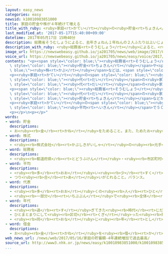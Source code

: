 ```yaml
---
layout: easy_news
categories: easy
newsid: k10010983851000
title: 家庭の貯金や株が４年続けて増える
title_with_ruby: <ruby>家庭<rt>かてい</rt></ruby>の<ruby>貯金<rt>ちょきん</rt></ruby>や<ruby>株<rt>かぶ</rt></ruby>が４<ruby>年<rt>ねん</rt></ruby><ruby>続<rt>つづ</rt></ruby>けて<ruby>増<rt>ふ</rt></ruby>える
last_modified_at: '2017-05-17T15:40:00+09:00'
datetime: 2017年05月17日 15時40分
description: 総務省そうむしょうによると、去年きょねん１年ねんの２人ふたり以上いじょうの家庭かていの貯金ちょきんや株かぶなどは、平均へいきんで１８２０万まん円えんでした。
description_with_ruby: <ruby>総務省<rt>そうむしょう</rt></ruby>によると、<ruby>去年<rt>きょねん</rt></ruby>１<ruby>年<rt>ねん</rt></ruby>の<ruby>２人<rt>ふたり</rt></ruby><ruby>以上<rt>いじょう</rt></ruby>の<ruby>家庭<rt>かてい</rt></ruby>の<ruby>貯金<rt>ちょきん</rt></ruby>や<ruby>株<rt>かぶ</rt></ruby>などは、<ruby>平均<rt>へいきん</rt></ruby>で１８２０<ruby>万<rt>まん</rt></ruby><ruby>円<rt>えん</rt></ruby>でした。
image_url: https://newswebeasy.github.io/ja201705/news/web/image/2017/05/17/k10010983851000.jpg
voice_url: https://newswebeasy.github.io/ja201705/news/easy/voice/2017/05/17/k10010983851000.mp3
contents: "<p><span style=\"color: blue;\"><ruby>総務省<rt>そうむしょう</rt></ruby></span>によると、<ruby>去年<rt>きょねん</rt></ruby>１<ruby>年<rt>ねん</rt></ruby>の<ruby>２人<rt>ふたり</rt></ruby><ruby>以上<rt>いじょう</rt></ruby>の<ruby>家庭<rt>かてい</rt></ruby>の<span\
  \ style=\"color: blue;\"><ruby>貯金<rt>ちょきん</rt></ruby></span>や<span style=\"color:\
  \ blue;\"><ruby>株<rt>かぶ</rt></ruby></span>などは、<span style=\"color: blue;\"><ruby>平均<rt>へいきん</rt></ruby></span>で１８２０<ruby>万<rt>まん</rt></ruby><ruby>円<rt>えん</rt></ruby>でした。おととしより１５<ruby>万<rt>まん</rt></ruby><ruby>円<rt>えん</rt></ruby><ruby>増<rt>ふ</rt></ruby>えました。４<ruby>年<rt>ねん</rt></ruby><ruby>続<rt>つづ</rt></ruby>けて<ruby>増<rt>ふ</rt></ruby>えていて、<ruby>今<rt>いま</rt></ruby>まででいちばん<ruby>多<rt>おお</rt></ruby>くなりました。</p>\n\
  <p><ruby>家庭<rt>かてい</rt></ruby>の<span style=\"color: blue;\"><ruby>代表<rt>だいひょう</rt></ruby></span>の「<ruby>世帯主<rt>せたいぬし</rt></ruby>」が４０<ruby>歳<rt>さい</rt></ruby>より<ruby>若<rt>わか</rt></ruby>い<ruby>家庭<rt>かてい</rt></ruby>では、おととしより<ruby>少<rt>すく</rt></ruby>なくなって５７４<ruby>万<rt>まん</rt></ruby><ruby>円<rt>えん</rt></ruby>でした。しかし、４０<span\
  \ style=\"color: blue;\"><ruby>代<rt>だい</rt></ruby></span>の<ruby>家庭<rt>かてい</rt></ruby>は１０６５<ruby>万<rt>まん</rt></ruby><ruby>円<rt>えん</rt></ruby>、５０<span\
  \ style=\"color: blue;\"><ruby>代<rt>だい</rt></ruby></span>の<ruby>家庭<rt>かてい</rt></ruby>は１８０２<ruby>万<rt>まん</rt></ruby><ruby>円<rt>えん</rt></ruby>で<ruby>増<rt>ふ</rt></ruby>えました。</p>\n\
  <p><span style=\"color: blue;\"><ruby>総務省<rt>そうむしょう</rt></ruby></span>は「５０<span\
  \ style=\"color: blue;\"><ruby>代<rt>だい</rt></ruby></span>の<ruby>家庭<rt>かてい</rt></ruby>で<span\
  \ style=\"color: blue;\"><ruby>貯金<rt>ちょきん</rt></ruby></span>などが<ruby>増<rt>ふ</rt></ruby>え<ruby>続<rt>つづ</rt></ruby>けています。<ruby>年<rt>とし</rt></ruby>をとってから<ruby>心配<rt>しんぱい</rt></ruby>しなくてもいいように<ruby>準備<rt>じゅんび</rt></ruby>しているようです」と<ruby>話<rt>はな</rt></ruby>しています。</p>\n\
  <p><ruby>家庭<rt>かてい</rt></ruby>の<span style=\"color: blue;\"><ruby>借金<rt>しゃっきん</rt></ruby></span>は<span\
  \ style=\"color: blue;\"><ruby>平均<rt>へいきん</rt></ruby></span>で５０７<ruby>万<rt>まん</rt></ruby><ruby>円<rt>えん</rt></ruby>で、<ruby>前<rt>まえ</rt></ruby>の<ruby>年<rt>とし</rt></ruby>より８<ruby>万<rt>まん</rt></ruby><ruby>円<rt>えん</rt></ruby><ruby>増<rt>ふ</rt></ruby>えました。この<ruby>中<rt>なか</rt></ruby>の９０％ぐらいは、<ruby>家<rt>いえ</rt></ruby>を<ruby>買<rt>か</rt></ruby>うために<ruby>借<rt>か</rt></ruby>りたお<ruby>金<rt>かね</rt></ruby>です。</p>\n\
  <p></p>\n<p></p>"
words:
- word: 貯金
  descriptions:
  - お<ruby><rb>金</rb><rt>かね</rt></ruby>をためること。また、ためたお<ruby><rb>金</rb><rt>かね</rt></ruby>。
- word: 株式
  descriptions:
  - <ruby><rb>株式会社</rb><rt>かぶしきがいしゃ</rt></ruby>の<ruby><rb>元手</rb><rt>もとで</rt></ruby>の<ruby><rb>単位</rb><rt>たんい</rt></ruby>。<ruby><rb>総額</rb><rt>そうがく</rt></ruby>を<ruby><rb>均等</rb><rt>きんとう</rt></ruby>に<ruby><rb>分</rb><rt>わ</rt></ruby>けた、その<ruby><rb>一</rb><rt>ひと</rt></ruby>つ<ruby><rb>一</rb><rt>ひと</rt></ruby>つをいう。
- word: 総務省
  descriptions:
  - <ruby><rb>都道府県</rb><rt>とどうふけん</rt></ruby>・<ruby><rb>市区町村</rb><rt>しくちょうそん</rt></ruby>などの<ruby><rb>地方自治体</rb><rt>ちほうじちたい</rt></ruby>や<ruby><rb>選挙</rb><rt>せんきょ</rt></ruby>の<ruby><rb>世話</rb><rt>せわ</rt></ruby>、<ruby><rb>郵便</rb><rt>ゆうびん</rt></ruby>・<ruby><rb>郵便貯金</rb><rt>ゆうびんちょきん</rt></ruby>・<ruby><rb>簡易保険</rb><rt>かんいほけん</rt></ruby>・<ruby><rb>電気通信</rb><rt>でんきつうしん</rt></ruby>などについての<ruby><rb>仕事</rb><rt>しごと</rt></ruby>をする、<ruby><rb>国</rb><rt>くに</rt></ruby>の<ruby><rb>役所</rb><rt>やくしょ</rt></ruby>。
- word: 平均
  descriptions:
  - <ruby><rb>多</rb><rt>おお</rt></ruby>い<ruby><rb>少</rb><rt>すく</rt></ruby>ないや<ruby><rb>高</rb><rt>たか</rt></ruby>い<ruby><rb>低</rb><rt>ひく</rt></ruby>いなどがないように、ならすこと。
  - つり<ruby><rb>合</rb><rt>あ</rt></ruby>いがとれること。バランス。
- word: 代表
  descriptions:
  - <ruby><rb>多</rb><rt>おお</rt></ruby>くの<ruby><rb>人</rb><rt>ひと</rt></ruby>に<ruby><rb>代</rb><rt>か</rt></ruby>わって<ruby><rb>何</rb><rt>なに</rt></ruby>かをすること。また、その<ruby><rb>人</rb><rt>ひと</rt></ruby>。
  - <ruby><rb>一部分</rb><rt>いちぶぶん</rt></ruby>で<ruby><rb>全体</rb><rt>ぜんたい</rt></ruby>の<ruby><rb>特色</rb><rt>とくしょく</rt></ruby>を<ruby><rb>表</rb><rt>あらわ</rt></ruby>すこと。また、そのもの。
- word: 年代
  descriptions:
  - <ruby><rb>過</rb><rt>す</rt></ruby>ぎてきた<ruby><rb>時代</rb><rt>じだい</rt></ruby>。
  - ひとまとまりにして<ruby><rb>区切</rb><rt>くぎ</rt></ruby>った<ruby><rb>期間</rb><rt>きかん</rt></ruby>。
  - <ruby><rb>同</rb><rt>おな</rt></ruby>じ<ruby><rb>年</rb><rt>とし</rt></ruby>ごろの<ruby><rb>人</rb><rt>ひと</rt></ruby>たち。<ruby><rb>世代</rb><rt>せだい</rt></ruby>。
- word: 借金
  descriptions:
  - お<ruby><rb>金</rb><rt>かね</rt></ruby>を<ruby><rb>借</rb><rt>か</rt></ruby>りること。また、<ruby><rb>借</rb><rt>か</rt></ruby>りたお<ruby><rb>金</rb><rt>かね</rt></ruby>。
web_news_url: /news/web/2017/05/16/家庭の貯蓄額-4年連続増加で過去最高/
source_url: http://www3.nhk.or.jp/news/easy/k10010983851000/k10010983851000.html
...
```

